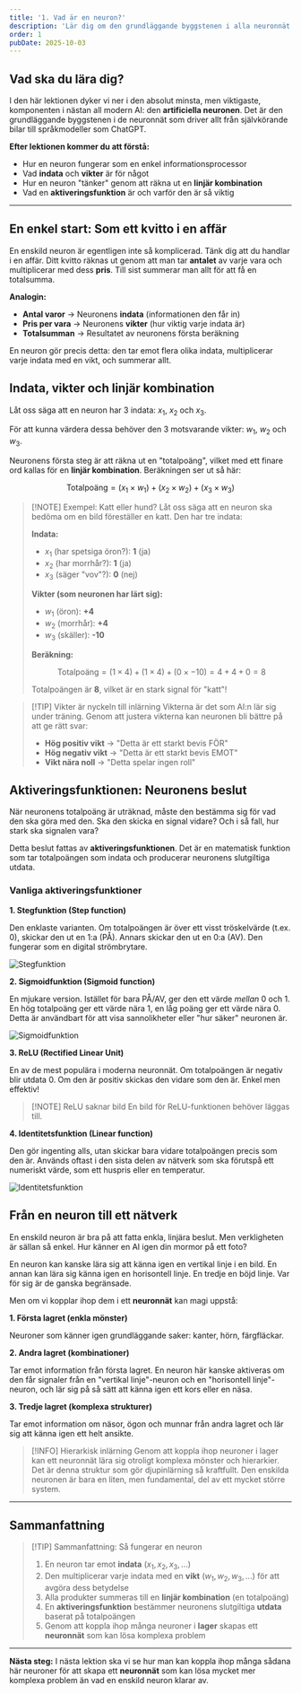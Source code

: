 ```yaml
---
title: '1. Vad är en neuron?'
description: 'Lär dig om den grundläggande byggstenen i alla neuronnät: den artificiella neuronen. Vi utforskar hur den väger samman information för att fatta ett beslut.'
order: 1
pubDate: 2025-10-03
---
```


## Vad ska du lära dig?

I den här lektionen dyker vi ner i den absolut minsta, men viktigaste, komponenten i nästan all modern AI: den **artificiella neuronen**. Det är den grundläggande byggstenen i de neuronnät som driver allt från självkörande bilar till språkmodeller som ChatGPT.

**Efter lektionen kommer du att förstå:**

- Hur en neuron fungerar som en enkel informationsprocessor
- Vad **indata** och **vikter** är för något
- Hur en neuron "tänker" genom att räkna ut en **linjär kombination**
- Vad en **aktiveringsfunktion** är och varför den är så viktig

---

## En enkel start: Som ett kvitto i en affär

En enskild neuron är egentligen inte så komplicerad. Tänk dig att du handlar i en affär. Ditt kvitto räknas ut genom att man tar **antalet** av varje vara och multiplicerar med dess **pris**. Till sist summerar man allt för att få en totalsumma.

**Analogin:**

- **Antal varor** → Neuronens **indata** (informationen den får in)
- **Pris per vara** → Neuronens **vikter** (hur viktig varje indata är)
- **Totalsumman** → Resultatet av neuronens första beräkning

En neuron gör precis detta: den tar emot flera olika indata, multiplicerar varje indata med en vikt, och summerar allt.

## Indata, vikter och linjär kombination

Låt oss säga att en neuron har 3 indata: $x_1$, $x_2$ och $x_3$.

För att kunna värdera dessa behöver den 3 motsvarande vikter: $w_1$, $w_2$ och $w_3$.

Neuronens första steg är att räkna ut en "totalpoäng", vilket med ett finare ord kallas för en **linjär kombination**. Beräkningen ser ut så här:

$$
\text{Totalpoäng} = (x_1 \times w_1) + (x_2 \times w_2) + (x_3 \times w_3)
$$

> [!NOTE] Exempel: Katt eller hund?
> Låt oss säga att en neuron ska bedöma om en bild föreställer en katt. Den har tre indata:
> 
> **Indata:**
> - $x_1$ (har spetsiga öron?): **1** (ja)
> - $x_2$ (har morrhår?): **1** (ja)
> - $x_3$ (säger "vov"?): **0** (nej)
> 
> **Vikter (som neuronen har lärt sig):**
> - $w_1$ (öron): **+4**
> - $w_2$ (morrhår): **+4**
> - $w_3$ (skäller): **-10**
> 
> **Beräkning:**
> 
> $$
> \text{Totalpoäng} = (1 \times 4) + (1 \times 4) + (0 \times -10) = 4 + 4 + 0 = 8
> $$
> 
> Totalpoängen är **8**, vilket är en stark signal för "katt"!

> [!TIP] Vikter är nyckeln till inlärning
> Vikterna är det som AI:n lär sig under träning. Genom att justera vikterna kan neuronen bli bättre på att ge rätt svar:
> 
> - **Hög positiv vikt** → "Detta är ett starkt bevis FÖR"
> - **Hög negativ vikt** → "Detta är ett starkt bevis EMOT"
> - **Vikt nära noll** → "Detta spelar ingen roll"

## Aktiveringsfunktionen: Neuronens beslut

När neuronens totalpoäng är uträknad, måste den bestämma sig för vad den ska göra med den. Ska den skicka en signal vidare? Och i så fall, hur stark ska signalen vara?

Detta beslut fattas av **aktiveringsfunktionen**. Det är en matematisk funktion som tar totalpoängen som indata och producerar neuronens slutgiltiga utdata.

### Vanliga aktiveringsfunktioner

**1. Stegfunktion (Step function)**

Den enklaste varianten. Om totalpoängen är över ett visst tröskelvärde (t.ex. 0), skickar den ut en 1:a (PÅ). Annars skickar den ut en 0:a (AV). Den fungerar som en digital strömbrytare.

![Stegfunktion](../../assets/images/steg.png)

**2. Sigmoidfunktion (Sigmoid function)**

En mjukare version. Istället för bara PÅ/AV, ger den ett värde *mellan* 0 och 1. En hög totalpoäng ger ett värde nära 1, en låg poäng ger ett värde nära 0. Detta är användbart för att visa sannolikheter eller "hur säker" neuronen är.

![Sigmoidfunktion](../../assets/images/sigmoid.png)

**3. ReLU (Rectified Linear Unit)**

En av de mest populära i moderna neuronnät. Om totalpoängen är negativ blir utdata 0. Om den är positiv skickas den vidare som den är. Enkel men effektiv!

> [!NOTE] ReLU saknar bild
> En bild för ReLU-funktionen behöver läggas till.

**4. Identitetsfunktion (Linear function)**

Den gör ingenting alls, utan skickar bara vidare totalpoängen precis som den är. Används oftast i den sista delen av nätverk som ska förutspå ett numeriskt värde, som ett huspris eller en temperatur.

![Identitetsfunktion](../../assets/images/identitet.png)

## Från en neuron till ett nätverk

En enskild neuron är bra på att fatta enkla, linjära beslut. Men verkligheten är sällan så enkel. Hur känner en AI igen din mormor på ett foto?

En neuron kan kanske lära sig att känna igen en vertikal linje i en bild. En annan kan lära sig känna igen en horisontell linje. En tredje en böjd linje. Var för sig är de ganska begränsade.

Men om vi kopplar ihop dem i ett **neuronnät** kan magi uppstå:

**1. Första lagret (enkla mönster)**

Neuroner som känner igen grundläggande saker: kanter, hörn, färgfläckar.

**2. Andra lagret (kombinationer)**

Tar emot information från första lagret. En neuron här kanske aktiveras om den får signaler från en "vertikal linje"-neuron och en "horisontell linje"-neuron, och lär sig på så sätt att känna igen ett kors eller en näsa.

**3. Tredje lagret (komplexa strukturer)**

Tar emot information om näsor, ögon och munnar från andra lagret och lär sig att känna igen ett helt ansikte.

> [!INFO] Hierarkisk inlärning
> Genom att koppla ihop neuroner i lager kan ett neuronnät lära sig otroligt komplexa mönster och hierarkier. Det är denna struktur som gör djupinlärning så kraftfullt. Den enskilda neuronen är bara en liten, men fundamental, del av ett mycket större system.

---

## Sammanfattning

> [!TIP] Sammanfattning: Så fungerar en neuron
> 1. En neuron tar emot **indata** ($x_1, x_2, x_3, ...$)
> 2. Den multiplicerar varje indata med en **vikt** ($w_1, w_2, w_3, ...$) för att avgöra dess betydelse
> 3. Alla produkter summeras till en **linjär kombination** (en totalpoäng)
> 4. En **aktiveringsfunktion** bestämmer neuronens slutgiltiga **utdata** baserat på totalpoängen
> 5. Genom att koppla ihop många neuroner i **lager** skapas ett **neuronnät** som kan lösa komplexa problem

---

**Nästa steg:** I nästa lektion ska vi se hur man kan koppla ihop många sådana här neuroner för att skapa ett **neuronnät** som kan lösa mycket mer komplexa problem än vad en enskild neuron klarar av.


